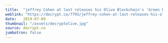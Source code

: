 ```yaml
---
title:  "jeffrey Cohen at last releases his Olive Blockchain's 'Green Paper'"
weblink: "https://decrypt.co/7793/jeffrey-cohen-at-last-releases-his-olive-network-green-paper"
date:   2019-07-09
thumbnail: "/assets/decryptolive.jpg"
source: decrypt.co
jumbotron: false
---
```

